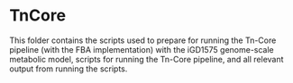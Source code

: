 # TnCore

This folder contains the scripts used to prepare for running the Tn-Core pipeline (with the FBA implementation) with the iGD1575 genome-scale metabolic model, scripts for running the Tn-Core pipeline, and all relevant output from running the scripts.
